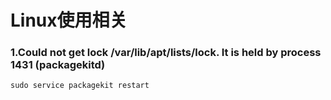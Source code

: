 # Linux使用相关

### 1.Could not get lock /var/lib/apt/lists/lock. It is held by process 1431 (packagekitd)

```shell
sudo service packagekit restart
```